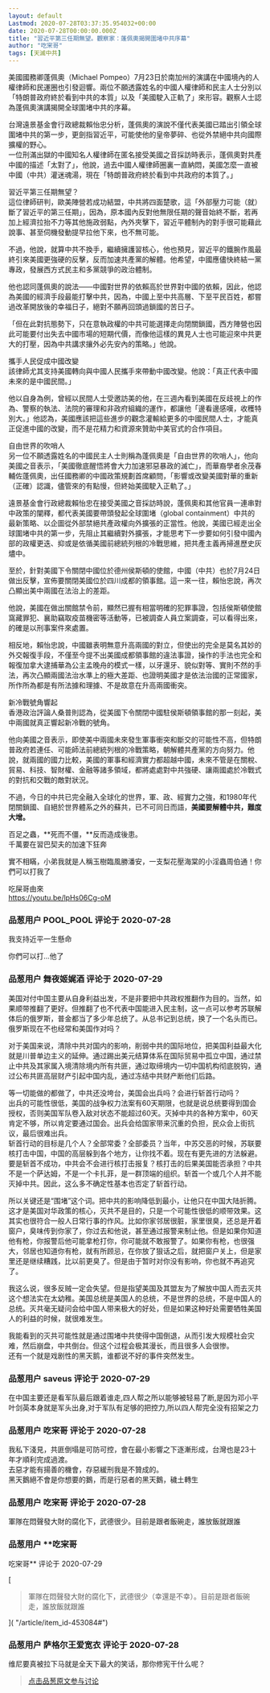 ```yaml
---
layout: default
Lastmod: 2020-07-28T03:37:35.954032+00:00
date: 2020-07-28T00:00:00.000Z
title: "習近平第三任期無望。觀察家：蓬佩奧揭開圍堵中共序幕"
author: "吃宩哥"
tags: [天滅中共]
---
```


美國國務卿蓬佩奧（Michael Pompeo）7月23日於南加州的演講在中國境內的人權律師和民運圈也引發迴響。兩位不願透露姓名的中國人權律師和民主人士分別以「特朗普政府終於看到中共的本質」以及「美國駛入正軌了」來形容。觀察人士認為蓬佩奧演講揭開全球圍堵中共的序幕。  
  
台灣遠景基金會行政總裁賴怡忠分析，蓬佩奧的演說不僅代表美國已踏出引領全球圍堵中共的第一步，更劍指習近平，可能使他的皇帝夢碎、也從外禁絕中共向國際擴權的野心。  
一位刑滿出獄的中國知名人權律師在匿名接受美國之音採訪時表示，蓬佩奧對共產中國的描述「太對了」，他說，過去中國人權律師圈裏一直納悶，美國怎麼一直被中國（中共）灌迷魂湯，現在「特朗普政府終於看到中共政府的本質了。」  
  
習近平第三任期無望？  
這位律師研判，歐美陣營若成功結盟，中共將四面楚歌，這「外部壓力可能（就）斷了習近平的第三任期」，因為，原本國內反對他無限任期的聲音始終不斷，若再加上經濟拉抬不力等其他施政弱點，內外夾擊下，習近平體制內的對手很可能藉此說事、甚至伺機發動提早拉他下來，也不無可能。  
  
不過，他說，就算中共不換手，繼續擁護習核心，他也預見，習近平的鐵腕作風最終引來美國更強硬的反擊，反而加速共產黨的解體。他希望，中國應儘快終結一黨專政，發展西方式民主和多黨競爭的政治體制。  
  
他也認同蓬佩奧的說法——中國對世界的依賴高於世界對中國的依賴，因此，他認為美國的經濟手段最能打擊中共，因為，中國上至中共高層、下至平民百姓，都嘗過改革開放後的幸福日子，絕對不願再回頭過鎖國的苦日子。  
  
「但在此對抗態勢下，只在意執政權的中共可能選擇走向閉關鎖國，西方陣營也因此可能要付出失去中國市場的短期代價，而像他這樣的異見人士也可能迎來中共更大的打壓，因為中共講求攘外必先安內的策略。」他說。  
  
攜手人民促成中國改變  
該律師尤其支持美國轉向與中國人民攜手來帶動中國改變。他說：「真正代表中國未來的是中國民間。」  
  
他以自身為例，曾經以民間人士受邀訪美的他，在三週內看到美國在反歧視上的作為、警察的執法、法院的審理和非政府組織的運作，都讓他「邊看邊感嘆，收穫特別大。」他認為，美國應該把這些進步的觀念灌輸給更多的中國民間人士，才能真正促進中國的改變，而不是花精力和資源來贊助中美官式的合作項目。  
  
自由世界的吹哨人  
另一位不願透露姓名的中國民主人士則稱為蓬佩奧是「自由世界的吹哨人」，他向美國之音表示，「美國徹底醒悟將會大力加速邪惡暴政的滅亡」，而華裔學者余茂春輔佐蓬佩奧，出任國務卿的中國政策規劃首席顧問，「影響或改變美國對華的重新（正確）認識，儘管來的有點慢，但終始美國駛入正軌了。」  
  
遠景基金會行政總裁賴怡忠在接受美國之音採訪時說，蓬佩奧和其他官員一連串對中政策的闡釋，都代表美國要帶頭發起全球圍堵（global containment）中共的最新策略、以企圖從外部禁絕共產政權向外擴張的正當性。他說，美國已經走出全球圍堵中共的第一步，先阻止其繼續對外擴張，才能思考下一步要如何引發中國內部的政權更迭、抑或是依循美國前總統列根的冷戰思維，把共產主義再掃進歷史灰燼中。  
  
至於，針對美國下令關閉中國位於德州侯斯頓的使館，中國（中共）也於7月24日做出反擊，宣佈要關閉美國位於四川成都的領事館。這一來一往，賴怡忠說，再次凸顯出美中兩國在法治上的差距。  
  
他說，美國在做出關館禁令前，顯然已握有相當明確的犯罪事證，包括侯斯頓使館窩藏罪犯、襄助竊取疫苗機密等活動等，已被調查人員立案調查，可以看得出來，的確是以刑事案件來處置。  
  
相反地，賴怡忠說，中國雖表明無意升高兩國的對立，但使出的完全是莫名其妙的外交報復手段，不僅至今提不出美國成都領事館的違法事證，操作的手法也完全和報復加拿大逮捕華為公主孟晚舟的模式一樣，以牙還牙、貌似對等、實則不然的手法，再次凸顯兩國法治水準上的極大差距、也證明美國才是依法治國的正常國家，所作所為都是有所法據和理據、不是故意在升高兩國衝突。  
  
新冷戰號角響起  
香港政治評論人桑普則認為，從美國下令關閉中國駐侯斯頓領事館的那一刻起，美中兩國就真正響起新冷戰的號角。  
  
他向美國之音表示，即使美中兩國未來發生軍事衝突和斷交的可能性不高，但特朗普政府若連任、可能師法前總統列根的冷戰策略，朝解體共產黨的方向努力。他說，就兩國的國力比較，美國的軍事和經濟實力都超越中國，未來不管是在關稅、貿易、科技、智財權、金融等諸多領域，都將處處對中共強硬、讓兩國處於冷戰式的對抗和交戰的敵對狀況。  
  
不過，今日的中共已完全融入全球化的世界，軍、政、經實力之強，和1980年代閉關鎖國、自絕於世界體系之外的蘇共，已不可同日而語，**美國要解體中共，難度大增。**  
  
百足之蟲，**死而不僵，**反而造成後患。  
千萬要在習巴契夫的加速下狂奔  
  
實不相瞞，小弟我就是人稱玉樹臨風勝潘安，一支梨花壓海棠的小淫蟲周伯通！你們可以打我了  
  
吃屎哥由來  
https://youtu.be/lpHs06Cg-oM

            
### 品葱用户 **POOL_POOL** 评论于 2020-07-28
        
我支持近平一生懸命  
  
你們可以打...他了
        


            
### 品葱用户 **舞夜姬娓酒** 评论于 2020-07-29
        
美国对付中国主要从自身利益出发，不是非要把中共政权推翻作为目的。当然，如果顺带推翻了更好。但推翻了也不代表中国能进入民主制，这一点可以参考苏联解体后的俄罗斯，普金都当了多少年总统了。从总书记到总统，换了一个名头而已。俄罗斯现在不也经常和美国作对吗？  
  
对于美国来说，清除中共对国内的影响，削弱中共的国际地位，把美国利益最大化就是川普单边主义的延伸。通过踢出美元结算体系在国际贸易中孤立中国，通过禁止中共及其家属入境清除境内所有共匪，通过取缔境内一切中国机构彻底脱钩，通过公布共匪高层财产引起中国内乱，通过冻结中共财产断他们后路。  
  
等一切能做的都做了，中共还没垮台，美国会出兵吗？会进行斩首行动吗？  
出兵的可能性很低，美国的战争权力法案有60天期限，也就是说总统要得到国会授权，否则美国军队卷入敌对状态不能超过60天。灭掉中共的各种方案中，60天肯定不够，所以肯定要通过国会。出兵会给国家带来沉重的负担，民众会上街抗议，最后很难出兵。  
斩首行动的目标是几个人？全部常委？全部委员？当年，中苏交恶的时候，苏联要核打击中国，中国的高层躲到各个地方，让你找不着。现在有更先进的方法躲避。要是斩首不成功，中共会不会进行核打击报复？核打击的后果美国能否承担？中共不是一个萨达姆，不是一个卡扎菲，是一群顶端的组织。斩首一个或几个人并不能灭掉中共。因此，这么多不确定性基本也否定了斩首行动。  
  
所以关键还是“围堵”这个词。把中共的影响降低到最小，让他只在中国大陆折腾。这才是美国对华政策的核心，灭共不是目的，只是一个可能性很低的顺带效果。这其实也很符合一般人日常行事的作风。比如你家邻居很脏，家里很臭，还总是开着窗户，臭味传到你家了，你过去和他说，甚至通过报警来制止他。但是如果你知道他有枪，你报警后他可能拿枪打你，你可能就不敢报警了。如果你有枪，也很强大，邻居也知道你有枪，就有所顾忌，在你放了狠话之后，就把窗户关上，但是家里还是继续糟践，比以前更臭了。但是由于暂时对你没有影响，你也就不再追究了。  
  
我这么说，很多反贼一定会失望。但是指望美国及其盟友为了解放中国人而去灭共这个想法实在太幼稚。美国总统是美国人的总统，不是世界的总统，不是中国人的总统。灭共毫无疑问会给中国人带来极大的好处，但是如果这种好处需要牺牲美国人的利益的时候，就很难发生。  
  
我能看到的灭共可能性就是通过围堵中共使得中国倒退，从而引发大规模社会灾难，然后崩盘，中共倒台。但这个过程会极其漫长，而且很多人会很惨。  
还有一个就是戏剧性的黑天鹅，谁都说不好的事件突然发生。
        


            
### 品葱用户 **saveus** 评论于 2020-07-29
        
在中国主要还是看军队最后跟着谁走,四人帮之所以能够被轻易了断,是因为邓小平叶剑英本身就是军头出身,对于军队有足够的把控力,所以四人帮完全没有招架之力
        


            
### 品葱用户 **吃宩哥** 评论于 2020-07-28
        
我私下淺見，共匪倒塌是可防可控，會在最小影響之下逐漸形成，台灣也是23十年才順利完成過渡。  
去惡才能有揚善的機會，存惡緩刑我是不贊成的。  
黑天鵝絕不會是你想要的鵝，而是行惡者的黑天鵝，穢土轉生
        


            
### 品葱用户 **吃宩哥** 评论于 2020-07-28
        
軍隊在悶聲發大財的腐化下，武德很少。目前是跟者飯碗走，誰放飯就跟誰
        


            
### 品葱用户 **吃宩哥 
吃宩哥** 评论于 2020-07-29
        
[

> 軍隊在悶聲發大財的腐化下，武德很少（幸還是不幸）。目前是跟者飯碗走，誰放飯就跟誰

]( "/article/item_id-453084#")
        


            
### 品葱用户 **萨格尔王爱宽衣** 评论于 2020-07-28
        
维尼要真被拉下马就是全天下最大的笑话，那你修宪干什么呢？
        






> [点击品葱原文参与讨论](https://pincong.rocks/article/22185)


